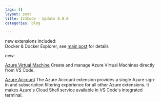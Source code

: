 ```yaml
---
tags: []
layout: post
title: 123Code - Update 0.0.8
categories: blog

---
```

new extensions included:  
Docker & Docker Explorer, see [main post](http://the.cognitiveservices.ninja/admin/#/pages/_posts-2021-05-30-test-markdown/) for details

_new_:

[Azure Virtual Machine](https://marketplace.visualstudio.com/items?itemName=ms-azuretools.vscode-azurevirtualmachines) Create and manage Azure Virtual Machines directly from VS Code.

[Azure Account](https://marketplace.visualstudio.com/items?itemName=ms-vscode.azure-account) The Azure Account extension provides a single Azure sign-in and subscription filtering experience for all other Azure extensions. It makes Azure's Cloud Shell service available in VS Code's integrated terminal.